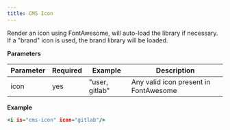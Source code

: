 ```yaml
---
title: CMS Icon
---
```


Render an icon using FontAwesome, will auto-load the library if necessary.
If a "brand" icon is used, the brand library will be loaded.

**Parameters**


| Parameter | Required | Example        | Description                           |
|-----------|----------|----------------|---------------------------------------|
| icon      | yes      | "user, gitlab" | Any valid icon present in FontAwesome |

**Example**

```.html
<i is="cms-icon" icon="gitlab"/>
```
